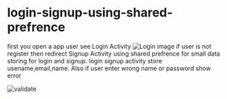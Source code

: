 # login-signup-using-shared-prefrence
first you open a app user see Login Activity
![Login image](https://user-images.githubusercontent.com/77236261/136171826-2a9f7d44-a06b-486d-be24-3d5bbe6aab1b.jpg)
if user is not register then redirect Signup Activity
using shared prefrence for small data storing for login and signup.
login signup activity store usename,email,name.
Also if user enter wrong name or password show error

![validate](https://user-images.githubusercontent.com/77236261/136172574-8bfc9289-daf8-441a-a831-ea323ab37f1f.jpg)
